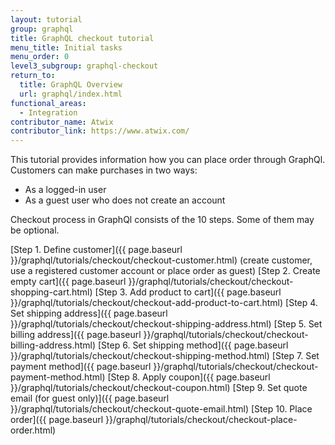 ```yaml
---
layout: tutorial
group: graphql
title: GraphQL checkout tutorial
menu_title: Initial tasks
menu_order: 0
level3_subgroup: graphql-checkout
return_to:
  title: GraphQL Overview
  url: graphql/index.html
functional_areas:
  - Integration
contributor_name: Atwix
contributor_link: https://www.atwix.com/
---
```


This tutorial provides information how you can place order through GraphQl. Customers can make purchases in two ways:
- As a logged-in user
- As a guest user who does not create an account

Checkout process in GraphQl consists of the 10 steps. Some of them may be optional.

[Step 1. Define customer]({{ page.baseurl }}/graphql/tutorials/checkout/checkout-customer.html) (create customer, use a registered customer account or place order as guest)
[Step 2. Create empty cart]({{ page.baseurl }}/graphql/tutorials/checkout/checkout-shopping-cart.html)
[Step 3. Add product to cart]({{ page.baseurl }}/graphql/tutorials/checkout/checkout-add-product-to-cart.html)
[Step 4. Set shipping address]({{ page.baseurl }}/graphql/tutorials/checkout/checkout-shipping-address.html)
[Step 5. Set billing address]({{ page.baseurl }}/graphql/tutorials/checkout/checkout-billing-address.html)
[Step 6. Set shipping method]({{ page.baseurl }}/graphql/tutorials/checkout/checkout-shipping-method.html)
[Step 7. Set payment method]({{ page.baseurl }}/graphql/tutorials/checkout/checkout-payment-method.html)
[Step 8. Apply coupon]({{ page.baseurl }}/graphql/tutorials/checkout/checkout-coupon.html)
[Step 9. Set quote email (for guest only)]({{ page.baseurl }}/graphql/tutorials/checkout/checkout-quote-email.html)
[Step 10. Place order]({{ page.baseurl }}/graphql/tutorials/checkout/checkout-place-order.html)
